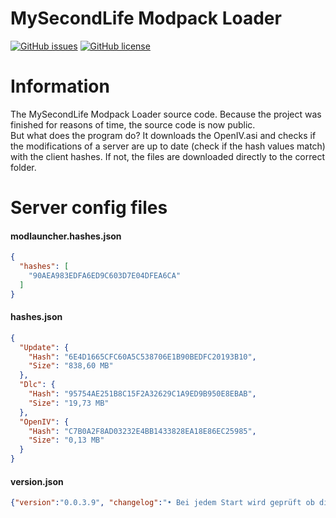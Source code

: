 # MySecondLife Modpack Loader
[![GitHub issues](https://img.shields.io/github/issues/nkleinert/MySecondLife-Modpack-Loader.svg?style=flat-square)](https://github.com/nkleinert/MySecondLife-Modpack-Loader/issues) [![GitHub license](https://img.shields.io/github/license/nkleinert/MySecondLife-Modpack-Loader.svg?style=flat-square)](https://github.com/nkleinert/MySecondLife-Modpack-Loader/blob/master/LICENSE)
# Information
The MySecondLife Modpack Loader source code. Because the project was finished for reasons of time, the source code is now public.  
But what does the program do? It downloads the OpenIV.asi and checks if the modifications of a server are up to date (check if the hash values match) with the client hashes. If not, the files are downloaded directly to the correct folder.

# Server config files
#### modlauncher.hashes.json
```json
{
  "hashes": [
    "90AEA983EDFA6ED9C603D7E04DFEA6CA"
  ]
}
```
#### hashes.json
```json
{
  "Update": {
    "Hash": "6E4D1665CFC60A5C538706E1B90BEDFC20193B10",
    "Size": "838,60 MB"
  },
  "Dlc": {
    "Hash": "95754AE251B8C15F2A32629C1A9ED9B950E8EBAB",
    "Size": "19,73 MB"
  },
  "OpenIV": {
    "Hash": "C7B0A2F8AD03232E4BB1433828EA18E86EC25985",
    "Size": "0,13 MB"
  }
}
```
#### version.json
```json
{"version":"0.0.3.9", "changelog":"• Bei jedem Start wird geprüft ob die Datei verändert wurde"}
```